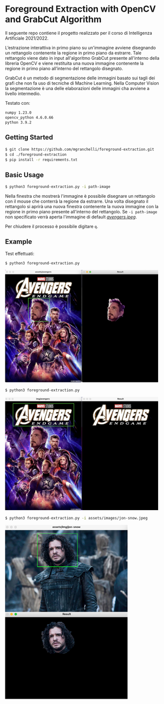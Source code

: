 # Foreground Extraction with OpenCV and GrabCut Algorithm
Il seguente repo contiene il progetto realizzato per il corso di Intelligenza Artificiale 2021/2022.

L’estrazione interattiva in primo piano su un'immagine avviene disegnando un rettangolo contenente la regione in primo piano da estrarre. Tale rettangolo viene dato in input all'algoritmo GrabCut presente all'interno della libreria OpenCV e viene restituita una nuova immagine contenente la regione in primo piano all’interno del rettangolo disegnato.

GrabCut è un metodo di segmentazione delle immagini basato sui tagli dei grafi che non fa uso di tecniche di Machine Learning. Nella Computer Vision la segmentazione è una delle elaborazioni delle immagini cha avviene a livello intermedio. 

Testato con:
```
numpy 1.23.0
opencv_python 4.6.0.66
python 3.9.2
```

## Getting Started 
```bash
$ git clone https://github.com/mgranchelli/foreground-extraction.git
$ cd ./foreground-extraction
$ pip install -r requirements.txt
```

## Basic Usage
```bash
$ python3 foreground-extraction.py -i path-image
```
Nella finestra che mostrerà l'immagine è possibile disegnare un rettangolo con il mouse che conterrà la regione da estrarre. Una volta disegnato il rettangolo si aprirà una nuova finestra contenente la nuova immagine con la regione in primo piano presente all'interno del rettangolo.
Se `-i path-image` non specificato verrà aperta l'immagine di default [*avengers.jpeg*](https://github.com/mgranchelli/foreground-extraction/blob/master/assets/images/avengers.jpeg).

Per chiudere il processo è possibile digitare `q`.

## Example
Test effettuati:

```bash
$ python3 foreground-extraction.py
```
<img src="test/test-avengers-1.png" alt="Test 1" width="500">

```bash
$ python3 foreground-extraction.py
```
<img src="test/test-avengers-2.png" alt="Test 2" width="500">

```bash
$ python3 foreground-extraction.py -i assets/images/jon-snow.jpeg
```
<img src="test/test-jon-snow.png" alt="Test 3" width="400">